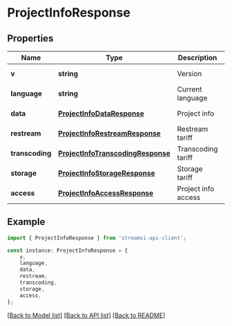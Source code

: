 # ProjectInfoResponse


## Properties

Name | Type | Description | Notes
------------ | ------------- | ------------- | -------------
**v** | **string** | Version | [default to undefined]
**language** | **string** | Current language | [default to LanguageEnum_En]
**data** | [**ProjectInfoDataResponse**](ProjectInfoDataResponse.md) | Project info | [default to undefined]
**restream** | [**ProjectInfoRestreamResponse**](ProjectInfoRestreamResponse.md) | Restream tariff | [default to undefined]
**transcoding** | [**ProjectInfoTranscodingResponse**](ProjectInfoTranscodingResponse.md) | Transcoding tariff | [default to undefined]
**storage** | [**ProjectInfoStorageResponse**](ProjectInfoStorageResponse.md) | Storage tariff | [default to undefined]
**access** | [**ProjectInfoAccessResponse**](ProjectInfoAccessResponse.md) | Project info access | [default to undefined]

## Example

```typescript
import { ProjectInfoResponse } from 'streamvi-api-client';

const instance: ProjectInfoResponse = {
    v,
    language,
    data,
    restream,
    transcoding,
    storage,
    access,
};
```

[[Back to Model list]](../README.md#documentation-for-models) [[Back to API list]](../README.md#documentation-for-api-endpoints) [[Back to README]](../README.md)

